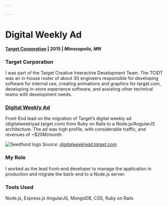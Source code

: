```yaml
---

---
```



# Digital Weekly Ad
**[Target Corporation](https://target.com/) | 2015 | _Minneapolis, MN_**

### Target Corporation

I was part of the Target Creative Interactive Development Team. The TCIDT was an in-house roster of about 30 engineers responsible for developing software for internal use, creating animations and graphics for target.com, developing in-store experience software, and assisting other technical teams with development needs.

### [Digital Weekly Ad](https://digitalweeklyad.target.com/)

Front-End lead on the migration of Target’s digital weekly ad (digitalweeklyad.target.com) from Ruby on Rails to a Node.js/AngularJS architecture. The ad was high profile, with considerable traffic, and revenues of ~$20M/month.


![Seedfund logo](./dwa.png)
_Source: [digitalweeklyad.target.com](https://digitalweeklyad.target.com)_


### My Role
I worked as the lead front-end developer to manage the application in production and migrate the back-end to a Node.js server.

### Tools Used
Node.js, Express.js AngularJS, MongoDB, CSS, Ruby on Rails